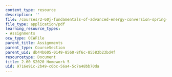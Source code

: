 ```yaml
---
content_type: resource
description: ''
file: /courses/2-60j-fundamentals-of-advanced-energy-conversion-spring-2020/9716e91c2b49c6bc56a45c7a48bb70da_MIT2_60s20_hw5.pdf
file_type: application/pdf
learning_resource_types:
- Assignments
ocw_type: OCWFile
parent_title: Assignments
parent_type: CourseSection
parent_uid: db44b605-0149-8560-8f6c-85583b23bd4f
resourcetype: Document
title: 2.60 S2020 Homework 5
uid: 9716e91c-2b49-c6bc-56a4-5c7a48bb70da
---
```

